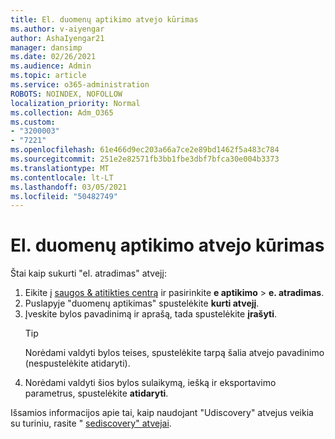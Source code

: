 ```yaml
---
title: El. duomenų aptikimo atvejo kūrimas
ms.author: v-aiyengar
author: AshaIyengar21
manager: dansimp
ms.date: 02/26/2021
ms.audience: Admin
ms.topic: article
ms.service: o365-administration
ROBOTS: NOINDEX, NOFOLLOW
localization_priority: Normal
ms.collection: Adm_O365
ms.custom:
- "3200003"
- "7221"
ms.openlocfilehash: 61e466d9ec203a66a7ce2e89bd1462f5a483c784
ms.sourcegitcommit: 251e2e82571fb3bb1fbe3dbf7bfca30e004b3373
ms.translationtype: MT
ms.contentlocale: lt-LT
ms.lasthandoff: 03/05/2021
ms.locfileid: "50482749"
---
```

# <a name="create-an-ediscovery-case"></a>El. duomenų aptikimo atvejo kūrimas

Štai kaip sukurti "el. atradimas" atvejį:

1. Eikite į [saugos & atitikties centrą](https://go.microsoft.com/fwlink/p/?linkid=2077143) ir pasirinkite **e aptikimo**  >  **e. atradimas**.
1. Puslapyje "duomenų aptikimas" spustelėkite **kurti atvejį**.
1. Įveskite bylos pavadinimą ir aprašą, tada spustelėkite **įrašyti**.
    > [!TIP]
    >Norėdami valdyti bylos teises, spustelėkite tarpą šalia atvejo pavadinimo (nespustelėkite atidaryti).
1. Norėdami valdyti šios bylos sulaikymą, iešką ir eksportavimo parametrus, spustelėkite **atidaryti**.

Išsamios informacijos apie tai, kaip naudojant "Udiscovery" atvejus veikia su turiniu, rasite " [sediscovery" atvejai](https://go.microsoft.com/fwlink/?linkid=2101589).
